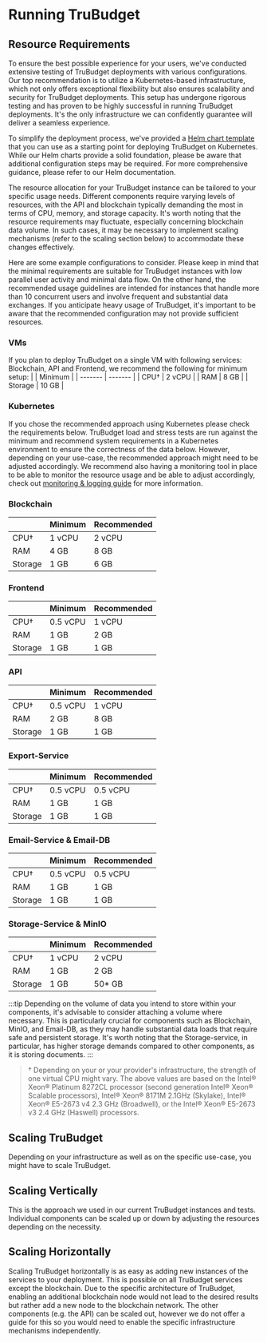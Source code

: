 # Running TruBudget

## Resource Requirements

To ensure the best possible experience for your users, we've conducted extensive testing of TruBudget deployments with various configurations. Our top recommendation is to utilize a Kubernetes-based infrastructure, which not only offers exceptional flexibility but also ensures scalability and security for TruBudget deployments. This setup has undergone rigorous testing and has proven to be highly successful in running TruBudget deployments. It's the only infrastructure we can confidently guarantee will deliver a seamless experience.

To simplify the deployment process, we've provided a [Helm chart template](https://github.com/openkfw/TruBudget/tree/main/helm) that you can use as a starting point for deploying TruBudget on Kubernetes. While our Helm charts provide a solid foundation, please be aware that additional configuration steps may be required. For more comprehensive guidance, please refer to our Helm documentation.

The resource allocation for your TruBudget instance can be tailored to your specific usage needs. Different components require varying levels of resources, with the API and blockchain typically demanding the most in terms of CPU, memory, and storage capacity. It's worth noting that the resource requirements may fluctuate, especially concerning blockchain data volume. In such cases, it may be necessary to implement scaling mechanisms (refer to the scaling section below) to accommodate these changes effectively.

Here are some example configurations to consider. Please keep in mind that the minimal requirements are suitable for TruBudget instances with low parallel user activity and minimal data flow. On the other hand, the recommended usage guidelines are intended for instances that handle more than 10 concurrent users and involve frequent and substantial data exchanges.
If you anticipate heavy usage of TruBudget, it's important to be aware that the recommended configuration may not provide sufficient resources.

### VMs
If you plan to deploy TruBudget on a single VM with following services: Blockchain, API and Frontend, we recommend the following for minimum setup:
| | Minimum |
| ------- | ------- |
| CPU† | 2 vCPU |
| RAM | 8 GB |
| Storage | 10 GB |


### Kubernetes
If you chose the recommended approach using Kubernetes please check the requirements below. TruBudget load and stress tests are run against the minimum and recommend system requirements in a Kubernetes environment to ensure the correctness of the data below. However, depending on your use-case, the recommended approach might need to be adjusted accordingly. We recommend also having a monitoring tool in place to be able to monitor the resource usage and be able to adjust accordingly, check out [monitoring & logging guide](https://trubudget.net/docs/operation-administration/logging-monitoring) for more information.

### Blockchain

|         | Minimum | Recommended |
| ------- | ------- | ----------- |
| CPU†    | 1 vCPU  | 2 vCPU      |
| RAM     | 4 GB    | 8 GB        |
| Storage | 1 GB    | 6 GB        |


### Frontend

|         | Minimum  | Recommended |
| ------- | -------- | ----------- |
| CPU†    | 0.5 vCPU | 1 vCPU      |
| RAM     | 1 GB     | 2 GB        |
| Storage | 1 GB     | 1 GB        |

### API

|         | Minimum  | Recommended |
| ------- | -------- | ----------- |
| CPU†    | 0.5 vCPU | 1 vCPU      |
| RAM     | 2 GB     | 8 GB        |
| Storage | 1 GB     | 1 GB        |

### Export-Service

|         | Minimum  | Recommended |
| ------- | -------- | ----------- |
| CPU†    | 0.5 vCPU | 0.5 vCPU    |
| RAM     | 1 GB     | 1 GB        |
| Storage | 1 GB     | 1 GB        |

### Email-Service & Email-DB

|         | Minimum  | Recommended |
| ------- | -------- | ----------- |
| CPU†    | 0.5 vCPU | 0.5 vCPU    |
| RAM     | 1 GB     | 1 GB        |
| Storage | 1 GB     | 1 GB        |

### Storage-Service & MinIO

|         | Minimum | Recommended |
| ------- | ------- | ----------- |
| CPU†    | 1 vCPU  | 2 vCPU      |
| RAM     | 1 GB    | 2 GB        |
| Storage | 1 GB    | 50\* GB     |

:::tip
Depending on the volume of data you intend to store within your components, it's advisable to consider attaching a volume where necessary. This is particularly crucial for components such as Blockchain, MinIO, and Email-DB, as they may handle substantial data loads that require safe and persistent storage. It's worth noting that the Storage-service, in particular, has higher storage demands compared to other components, as it is storing documents.
:::

> † Depending on your or your provider's infrastructure, the strength of one virtual CPU might vary. The above values are based on the Intel® Xeon® Platinum 8272CL processor (second generation Intel® Xeon® Scalable processors), Intel® Xeon® 8171M 2.1GHz (Skylake), Intel® Xeon® E5-2673 v4 2.3 GHz (Broadwell), or the Intel® Xeon® E5-2673 v3 2.4 GHz (Haswell) processors.

## Scaling TruBudget

Depending on your infrastructure as well as on the specific use-case, you might have to scale TruBudget.

## Scaling Vertically
This is the approach we used in our current TruBudget instances and tests. Individual components can be scaled up or down by adjusting the resources depending on the necessity.

## Scaling Horizontally
Scaling TruBudget horizontally is as easy as adding new instances of the services to your deployment. This is possible on all TruBudget services except the blockchain. Due to the specific architecture of TruBudget, enabling an additional blockchain node would not lead to the desired results but rather add a new node to the blockchain network. The other components (e.g. the API) can be scaled out, however we do not offer a guide for this so you would need to enable the specific infrastructure mechanisms independently. 

